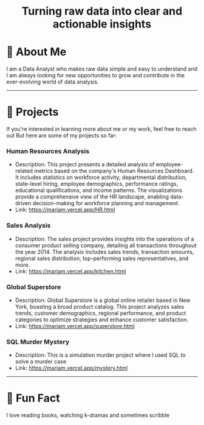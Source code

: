 
<h1 align="center">Turning raw data into clear and actionable insights </h1>

# 👋 About Me

I am a Data Analyst who makes raw data simple and easy to understand and I am always looking for new opportunities to grow and contribute in the ever-evolving world of data analysis.

---


# 🚀 Projects 

If you're interested in learning more about me or my work, feel free to reach out
But here are some of my projects so far:

### Human Resources Analysis
- Description: This project presents a detailed analysis of employee-related metrics based on the company's Human Resources Dashboard. It includes statistics on workforce activity, departmental distribution, state-level hiring, employee demographics, performance ratings, educational qualifications, and income patterns. The visualizations provide a comprehensive view of the HR landscape, enabling data-driven decision-making for workforce planning and management.   
- Link: https://mariam.vercel.app/HR.html

### Sales Analysis
- Description: The sales project provides insights into the operations of a consumer product selling company, detailing all transactions throughout the year 2014. The analysis includes sales trends, transaction amounts, regional sales distribution, top-performing sales representatives, and more.
- Link: https://mariam.vercel.app/kitchen.html

### Global Superstore
- Description: Global Superstore is a global online retailer based in New York, boasting a broad product catalog. This project analyzes sales trends, customer demographics, regional performance, and product categories to optimize strategies and enhance customer satisfaction.
- Link: https://mariam.vercel.app/superstore.html

### SQL Murder Mystery
- Description: This is a simulation murder project where I used SQL to solve a murder case
- Link: https://mariam.vercel.app/mystery.html
---

# 🎯 Fun Fact

I love reading books, watching k-dramas and sometimes scribble
